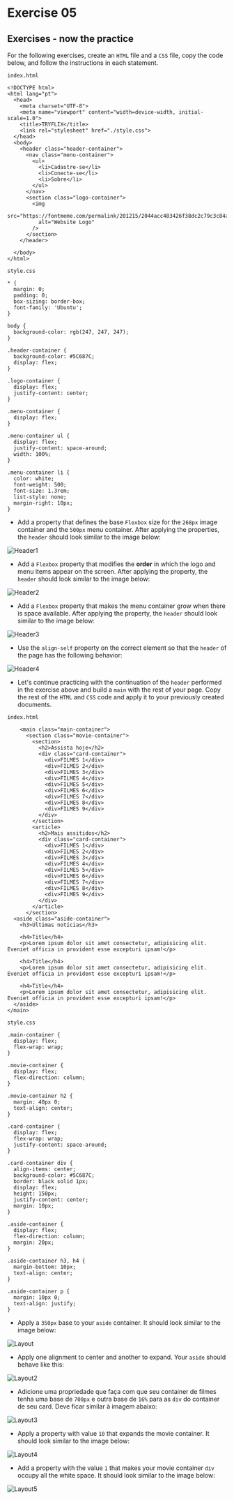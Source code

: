 # Exercise 05

## Exercises - now the practice

For the following exercises, create an `HTML` file and a `CSS` file, copy the code below, and follow the instructions in each statement.

`index.html`

```
<!DOCTYPE html>
<html lang="pt">
  <head>
    <meta charset="UTF-8">
    <meta name="viewport" content="width=device-width, initial-scale=1.0">
    <title>TRYFLIX</title>
    <link rel="stylesheet" href="./style.css">
  </head>
  <body>
    <header class="header-container">
      <nav class="menu-container">
        <ul>
          <li>Cadastre-se</li>
          <li>Conecte-se</li>
          <li>Sobre</li>
        </ul>
      </nav>
      <section class="logo-container">
        <img
          src="https://fontmeme.com/permalink/201215/2044acc483426f38dc2c79c3c84ab998.png"
          alt="Website Logo"
        />
      </section>
    </header>

  </body>
</html>
```

`style.css`

```
* {
  margin: 0;
  padding: 0;
  box-sizing: border-box;
  font-family: 'Ubuntu';
}

body {
  background-color: rgb(247, 247, 247);
}

.header-container {
  background-color: #5C687C;
  display: flex;
}

.logo-container {
  display: flex;
  justify-content: center;
}

.menu-container {
  display: flex;
}

.menu-container ul {
  display: flex;
  justify-content: space-around;
  width: 100%;
}

.menu-container li {
  color: white;
  font-weight: 500;
  font-size: 1.3rem;
  list-style: none;
  margin-right: 10px;
}
```

- Add a property that defines the base `Flexbox` size for the `268px` image container and the `500px` menu container. After applying the properties, the `header` should look similar to the image below:

![Header1](./images/exercicio-1.jpeg)

- Add a `Flexbox` property that modifies the **order** in which the logo and menu items appear on the screen. After applying the property, the `header` should look similar to the image below:

![Header2](./images/exercicio-2.jpeg)

- Add a `Flexbox` property that makes the menu container grow when there is space available. After applying the property, the `header` should look similar to the image below:

![Header3](./images/exercicio-3.jpeg)

- Use the `align-self` property on the correct element so that the `header` of the page has the following behavior:

![Header4](./images/exercicio-4.jpeg)

- Let's continue practicing with the continuation of the `header` performed in the exercise above and build a `main` with the rest of your page. Copy the rest of the `HTML` and `CSS` code and apply it to your previously created documents.

`index.html`

```
    <main class="main-container">
      <section class="movie-container">
        <section>
          <h2>Assista hoje</h2>
          <div class="card-container">
            <div>FILMES 1</div>
            <div>FILMES 2</div>
            <div>FILMES 3</div>
            <div>FILMES 4</div>
            <div>FILMES 5</div>
            <div>FILMES 6</div>
            <div>FILMES 7</div>
            <div>FILMES 8</div>
            <div>FILMES 9</div>
          </div>
        </section>
        <article>
          <h2>Mais assitidos</h2>
          <div class="card-container">
            <div>FILMES 1</div>
            <div>FILMES 2</div>
            <div>FILMES 3</div>
            <div>FILMES 4</div>
            <div>FILMES 5</div>
            <div>FILMES 6</div>
            <div>FILMES 7</div>
            <div>FILMES 8</div>
            <div>FILMES 9</div>
          </div>
        </article>
      </section>
  <aside class="aside-container">
    <h3>Últimas notícias</h3>

    <h4>Title</h4>
    <p>Lorem ipsum dolor sit amet consectetur, adipisicing elit. Eveniet officia in provident esse excepturi ipsam!</p>

    <h4>Title</h4>
    <p>Lorem ipsum dolor sit amet consectetur, adipisicing elit. Eveniet officia in provident esse excepturi ipsam!</p>

    <h4>Title</h4>
    <p>Lorem ipsum dolor sit amet consectetur, adipisicing elit. Eveniet officia in provident esse excepturi ipsam!</p>
  </aside>
</main>
```

`style.css`

```
.main-container {
  display: flex;
  flex-wrap: wrap;
}

.movie-container {
  display: flex;
  flex-direction: column;
}

.movie-container h2 {
  margin: 40px 0;
  text-align: center;
}

.card-container {
  display: flex;
  flex-wrap: wrap;
  justify-content: space-around;
}

.card-container div {
  align-items: center;
  background-color: #5C687C;
  border: black solid 1px;
  display: flex;
  height: 150px;
  justify-content: center;
  margin: 10px;
}

.aside-container {
  display: flex;
  flex-direction: column;
  margin: 20px;
}

.aside-container h3, h4 {
  margin-bottom: 10px;
  text-align: center;
}

.aside-container p {
  margin: 10px 0;
  text-align: justify;
}
```

- Apply a `350px` base to your `aside` container. It should look similar to the image below:

![Layout](./images/exercicio-part2-1.png)

- Apply one alignment to center and another to expand. Your `aside` should behave like this:

![Layout2](./images/exercicio-part2-2.png)

- Adicione uma propriedade que faça com que seu container de filmes tenha uma base de `700px` e outra base de `16%` para as `div` do container de seu card. Deve ficar similar à imagem abaixo:

![Layout3](./images/exercicio-part2-3.png)

- Apply a property with value `10` that expands the movie container. It should look similar to the image below:

![Layout4](./images/exercicio-part2-4.png)

- Add a property with the value `1` that makes your movie container `div` occupy all the white space. It should look similar to the image below:

![Layout5](./images/exercicio-part2-5.png)
